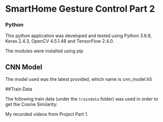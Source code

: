 # SmartHome Gesture Control Part 2

### Python

This python application was developed and tested using Python 3.6.9, Keras 2.4.3, OpenCV 4.5.1.48 and TensorFlow 2.4.0.

The modules were installed using pip

## CNN Model

The model used was the latest provided, which name is  cnn_model.h5

##Train Data

The following train data (under the `traindata` folder) was used in order to get the Cosine Similarity:

My recorded videos from Project Part 1.



